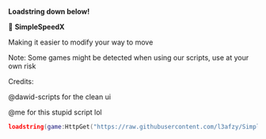 **Loadstring down below!**

🚀 **SimpleSpeedX**

Making it easier to modify your way to move

Note: Some games might be detected when using our scripts, use at your own risk

Credits:

@dawid-scripts for the clean ui

@me for this stupid script lol

``` lua 
loadstring(game:HttpGet("https://raw.githubusercontent.com/l3afzy/SimpleSpeedX/refs/heads/loader/srcmain",true))()
